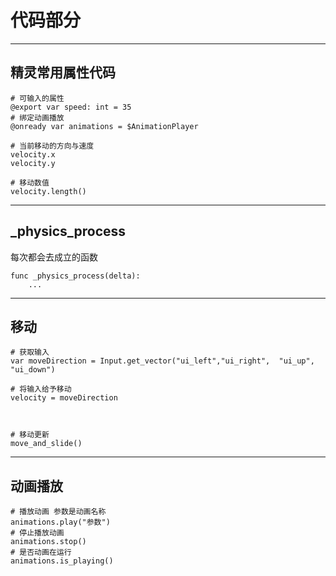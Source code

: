 # 代码部分

---
## 精灵常用属性代码

```
# 可输入的属性
@export var speed: int = 35
# 绑定动画播放
@onready var animations = $AnimationPlayer
```

```
# 当前移动的方向与速度
velocity.x
velocity.y

# 移动数值
velocity.length()
```

---
## _physics_process

每次都会去成立的函数

```
func _physics_process(delta):
    ...
```

---
## 移动

```
# 获取输入
var moveDirection = Input.get_vector("ui_left","ui_right",  "ui_up", "ui_down")

# 将输入给予移动
velocity = moveDirection



# 移动更新
move_and_slide()
```

---
## 动画播放

```
# 播放动画 参数是动画名称
animations.play("参数")
# 停止播放动画
animations.stop()
# 是否动画在运行
animations.is_playing()
```